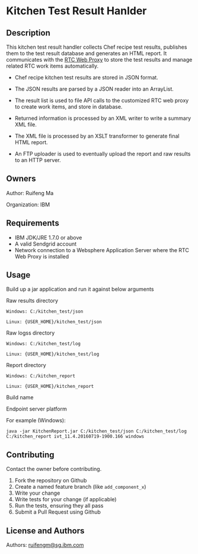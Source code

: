 # Kitchen Test Result Hanlder

Description
---------------

This kitchen test result handler collects Chef recipe test results, publishes them to the test result database and generates an HTML report. It communicates with the [RTC Web Proxy](https://github.com/MaRuifeng/RTCWeb) to store the test results and manage related RTC work items automatically. 

* Chef recipe kitchen test results are stored in JSON format.

* The JSON results are parsed by a JSON reader into an ArrayList.

* The result list is used to file API calls to the customized RTC web proxy to create work items, and store in database. 

* Returned information is processed by an XML writer to write a summary XML file.

* The XML file is processed by an XSLT transformer to generate final HTML report.

* An FTP uploader is used to eventually upload the report and raw results to an HTTP server.

Owners
------
Author: Ruifeng Ma

Organization: IBM

Requirements
------------
* IBM JDK/JRE 1.7.0 or above
* A valid Sendgrid account
* Network connection to a Websphere Application Server where the RTC Web Proxy is installed

Usage
-----
Build up a jar application and run it against below arguments

Raw results directory 

	Windows: C:/kitchen_test/json

    Linux: {USER_HOME}/kitchen_test/json

Raw logss directory 

	Windows: C:/kitchen_test/log

    Linux: {USER_HOME}/kitchen_test/log

Report directory 

	Windows: C:/kitchen_report

    Linux: {USER_HOME}/kitchen_report

Build name

Endpoint server platform

For example (Windows): 

	java -jar KitchenReport.jar C:/kitchen_test/json C:/kitchen_test/log C:/kitchen_report ivt_11.4.20160719-1900.166 windows

Contributing
------------
Contact the owner before contributing.

1. Fork the repository on Github
2. Create a named feature branch (like `add_component_x`)
3. Write your change
4. Write tests for your change (if applicable)
5. Run the tests, ensuring they all pass
6. Submit a Pull Request using Github

License and Authors
-------------------
Authors: ruifengm@sg.ibm.com

